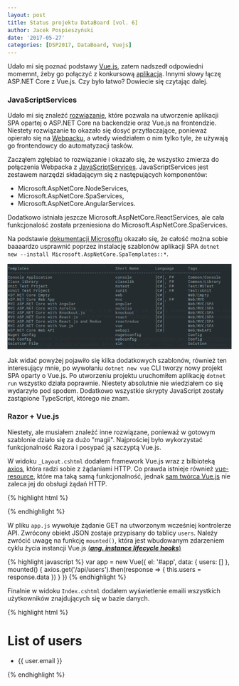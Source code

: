 ```yaml
---
layout: post
title: Status projektu DataBoard [vol. 6]
author: Jacek Pospieszyński
date: '2017-05-27'
categories: [DSP2017, DataBoard, Vuejs]
---
```

Udało mi się poznać podstawy [Vue.js](https://vuejs.org), zatem nadszedł odpowiedni momemnt, żeby go połączyć z konkursową [aplikacją](https://github.com/pospieszja/DataBoard). Innymi słowy łączę ASP.NET Core z Vue.js. Czy było łatwo? Dowiecie się czytając dalej.

<!--more-->
### JavaScriptServices
Udało mi się znaleźć [rozwiązanie](https://blog.kloud.com.au/2017/02/14/running-vuejs-on-aspnet-core-apps/), które pozwala na utworzenie aplikacji SPA opartej o ASP.NET Core na backendzie oraz Vue.js na frontendzie. Niestety rozwiązanie to okazało się dosyć przytłaczające, ponieważ opierało się na [Webpacku](https://webpack.github.io/), a wtedy wiedziałem o nim tylko tyle, że używają go frontendowcy do automatyzacji tasków.

Zacząłem zgłębiać to rozwiązanie i okazało się, że wszystko zmierza do połączenia Webpacka z [JavaScriptServices](https://github.com/aspnet/JavaScriptServices). JavaScriptServices jest zestawem narzędzi składającym się z następujących komponentów:
* Microsoft.AspNetCore.NodeServices,
* Microsoft.AspNetCore.SpaServices,
* Microsoft.AspNetCore.AngularServices.

Dodatkowo istniała jeszcze Microsoft.AspNetCore.ReactServices, ale cała funkcjonalość została przeniesiona do Microsoft.AspNetCore.SpaServices.

Na podstawie [dokumentacji Microsoftu](https://blogs.msdn.microsoft.com/webdev/2017/02/14/building-single-page-applications-on-asp-net-core-with-javascriptservices/) okazało się, że całość można sobie baaaardzo usprawnić poprzez instalację szablonów aplikacji SPA ``dotnet new --install Microsoft.AspNetCore.SpaTemplates::*``.

![dotnet spa templates"](/assets/2017-05-30-status-projektu-vol6/dotnet-spa-templates.png "dotnet spa templates")

Jak widać powyżej pojawiło się kilka dodatkowych szablonów, również ten interesujący mnie, po wywołaniu ``dotnet new vue`` CLI tworzy nowy projekt SPA oparty o Vue.js.
Po utworzeniu projektu uruchomiłem aplikację ``dotnet run`` wszystko działa poprawnie. Niestety absolutnie nie wiedziałem co się wydarzyło pod spodem. Dodatkowo wszystkie skrypty JavaScript zostały zastąpione TypeScript, którego nie znam.


### Razor + Vue.js
Niestety, ale musiałem znaleźć inne rozwiązane, ponieważ w gotowym szablonie działo się za dużo "magii". Najprościej było wykorzystać funkcjonalność Razora i posypać ją szczyptą Vue.js.

W widoku ``_Layout.cshtml`` dodałem framework Vue.js wraz z bilbioteką [axios](https://github.com/mzabriskie/axios), która radzi sobie z żądaniami HTTP. Co prawda istnieje również [vue-resource](https://github.com/pagekit/vue-resource), które ma taką samą funkcjonalność, jednak [sam twórca Vue.js](https://medium.com/the-vue-point/retiring-vue-resource-871a82880af4) nie zaleca jej do obsługi żądań HTTP.

{% highlight html %}
<script src="https://unpkg.com/vue"></script>
<script src="https://unpkg.com/axios/dist/axios.min.js"></script>
<script src="~/js/app.js"></script>
{% endhighlight %} 

W pliku ``app.js`` wywołuje żądanie GET na utworzonym wcześniej kontrolerze API. Zwrócony obiekt JSON zostaje przypisany do tablicy ``users``. Należy zwrócić uwagę na funkcję ``mounted()``, która jest wbudowanym zdarzeniem cyklu życia instancji Vue.js [(***ang. instance lifecycle hooks***)](https://vuejs.org/v2/guide/instance.html#Instance-Lifecycle-Hooks)

{% highlight javascript %}
var app = new Vue({
  el: '#app',
  data: {
    users: []
  },
  mounted() {
    axios.get('/api/users').then(response => { this.users = response.data })
  }
})
{% endhighlight %} 

Finalnie w widoku ``Index.cshtml`` dodałem wyświetlenie emaili wszystkich użytkowników znajdujących się w bazie danych.

{% highlight html %}
<h1>List of users</h1>
<ul v-if="users && users.length">
    <li v-for="user in users">
        <p>{{ user.email }}</p>
    </li>
</ul>
{% endhighlight %} 